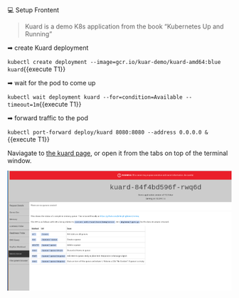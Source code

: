 💻 Setup Frontent

> Kuard is a demo K8s application from the book “Kubernetes Up and Running”

➡ create Kuard deployment

`kubectl create deployment --image=gcr.io/kuar-demo/kuard-amd64:blue kuard`{{execute T1}}

➡ wait for the pod to come up

`kubectl wait deployment kuard --for=condition=Available --timeout=1m`{{execute T1}}

➡ forward traffic to the pod

`kubectl port-forward deploy/kuard 8080:8080 --address 0.0.0.0 &`{{execute T1}}

Naviagate to [the kuard page](https://[[HOST_SUBDOMAIN]]-8080-[[KATACODA_HOST]].environments.katacoda.com/), or open it from the tabs on top of the terminal window.

![kuard-app](./assets/kuard-app.png)
